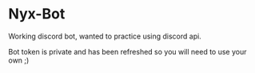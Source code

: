 # Nyx-Bot
Working discord bot, wanted to practice using discord api.


Bot token is private and has been refreshed so you will need to use your own ;)

